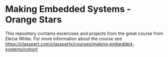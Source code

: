# Making Embedded Systems - Orange Stars
This repository contains excercises and projects from the great course from Elecia White.
For more information about the course see https://classpert.com/classpertx/courses/making-embedded-systems/cohort
